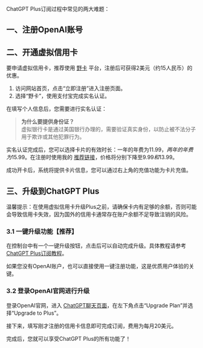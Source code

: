 ChatGPT Plus订阅过程中常见的两大难题：

## 一、注册OpenAI账号

## 二、开通虚拟信用卡

要申请虚拟信用卡，推荐使用 [野卡](https://bit.ly/bewildcard) 平台，注册后可获得2美元（约15人民币）的优惠。

1. 访问网站首页，点击“立即注册”进入注册页面。
2. 选择“野卡”，使用支付宝完成实名认证。

在填写个人信息后，您需要进行实名认证：

> **为什么要提供身份证？**  
> 虚拟银行卡是通过美国银行办理的，需要验证真实身份，以防止被不法分子用于欺诈或其他犯罪行为。

实名认证完成后，您可以选择卡片的有效时长：一年的年费为$11.99，两年的年费为$15.99。在注册时使用我的 [推荐链接](https://bit.ly/bewildcard)，价格将分别下降至$9.99和$13.99。

成功开卡后，系统将提供卡片信息，您可以通过右上角的充值功能为卡片充值。

## 三、升级到ChatGPT Plus

温馨提示：在使用虚拟信用卡升级Plus之前，请确保卡内有足够的余额，否则可能会导致信用卡失效，因为国外的信用卡通常存在账户余额不足导致注销的风险。

### 3.1 一键升级功能【推荐】

在控制台中有一个一键升级按钮，点击后可以自动完成升级。具体教程请参考 [ChatGPT Plus订阅教程](https://bit.ly/bewildcard)。

如果您没有OpenAI账户，也可以直接使用一键注册功能，这是优质用户体验的关键。

### 3.2 登录OpenAI官网进行升级

登录OpenAI官网，进入 [ChatGPT聊天页面](https://chat.openai.com)，在左下角点击“Upgrade Plan”并选择“Upgrade to Plus”。  

接下来，填写刚才注册的信用卡信息即可完成订阅，费用为每月20美元。

完成后，您就可以享受ChatGPT Plus的所有功能了！